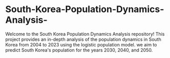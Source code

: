 # South-Korea-Population-Dynamics-Analysis-
Welcome to the South Korea Population Dynamics Analysis repository! This project provides an in-depth analysis of the population dynamics in South Korea from 2004 to 2023 using the logistic population model.  we aim to predict South Korea's population for the years 2030, 2040, and 2050.
